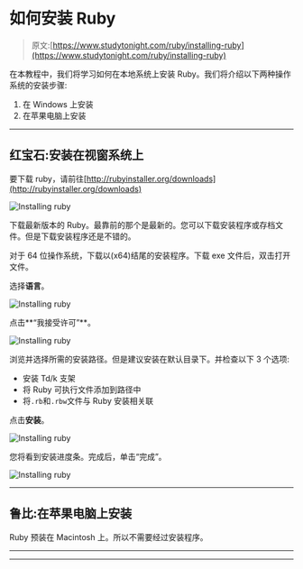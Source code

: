 # 如何安装 Ruby

> 原文:[https://www.studytonight.com/ruby/installing-ruby](https://www.studytonight.com/ruby/installing-ruby)

在本教程中，我们将学习如何在本地系统上安装 Ruby。我们将介绍以下两种操作系统的安装步骤:

1.  在 Windows 上安装
2.  在苹果电脑上安装

* * *

## 红宝石:安装在视窗系统上

要下载 ruby，请前往[http://rubyinstaller.org/downloads](http://rubyinstaller.org/downloads)

![Installing ruby](../Images/af991ab3bfb73710539be805a3ae6468.png)

下载最新版本的 Ruby。最靠前的那个是最新的。您可以下载安装程序或存档文件。但是下载安装程序还是不错的。

对于 64 位操作系统，下载以(x64)结尾的安装程序。下载 exe 文件后，双击打开文件。

选择**语言**。

![Installing ruby](../Images/fc1bc0b6d94c43ba66432c5b65eb5f6b.png)

点击**“我接受许可”**。

![Installing ruby](../Images/cc1c89dc2a656b5e8aa9c6f3bb82de9b.png)

浏览并选择所需的安装路径。但是建议安装在默认目录下。并检查以下 3 个选项:

*   安装 Td/k 支架
*   将 Ruby 可执行文件添加到路径中
*   将`.rb`和`.rbw`文件与 Ruby 安装相关联

点击**安装**。

![Installing ruby](../Images/6dbed7730ee7948497b67a2ba394ad32.png)

您将看到安装进度条。完成后，单击“完成”。

![Installing ruby](../Images/8ea5f369b9afb6b8ea1bb8f74a4c5790.png)

* * *

## 鲁比:在苹果电脑上安装

Ruby 预装在 Macintosh 上。所以不需要经过安装程序。

* * *

* * *